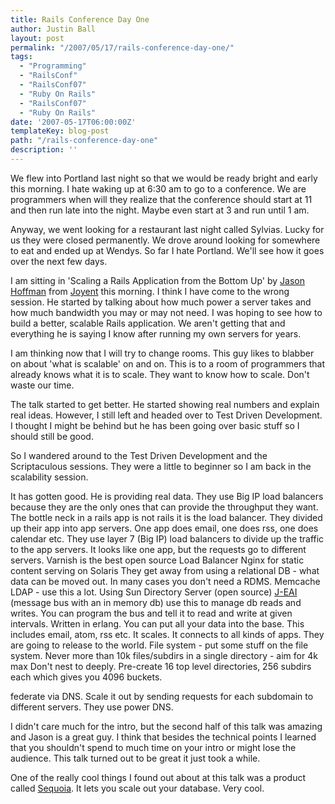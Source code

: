 ```yaml
---
title: Rails Conference Day One
author: Justin Ball
layout: post
permalink: "/2007/05/17/rails-conference-day-one/"
tags:
  - "Programming"
  - "RailsConf"
  - "RailsConf07"
  - "Ruby On Rails"
  - "RailsConf07"
  - "Ruby On Rails"
date: '2007-05-17T06:00:00Z'
templateKey: blog-post
path: "/rails-conference-day-one"
description: ''
---
```


We flew into Portland last night so that we would be ready bright and early this morning. I hate waking up at 6:30 am to go to a conference. We are programmers when will they realize that the conference should start at 11 and then run late into the night. Maybe even start at 3 and run until 1 am.

Anyway, we went looking for a restaurant last night called Sylvias. Lucky for us they were closed permanently. We drove around looking for somewhere to eat and ended up at Wendys. So far I hate Portland. We'll see how it goes over the next few days.

I am sitting in 'Scaling a Rails Application from the Bottom Up' by [Jason Hoffman][1] from [Joyent][2] this morning. I think I have come to the wrong session. He started by talking about how much power a server takes and how much bandwidth you may or may not need. I was hoping to see how to build a better, scalable Rails application. We aren't getting that and everything he is saying I know after running my own servers for years.

 [1]: http://joyeur.com/
 [2]: http://joyent.com/

I am thinking now that I will try to change rooms. This guy likes to blabber on about 'what is scalable' on and on. This is to a room of programmers that already knows what it is to scale. They want to know how to scale. Don't waste our time.

The talk started to get better. He started showing real numbers and explain real ideas. However, I still left and headed over to Test Driven Development. I thought I might be behind but he has been going over basic stuff so I should still be good.

So I wandered around to the Test Driven Development and the Scriptaculous sessions. They were a little to beginner so I am back in the scalability session.

It has gotten good. He is providing real data.
They use Big IP load balancers because they are the only ones that can provide the throughput they want.
The bottle neck in a rails app is not rails it is the load balancer.
They divided up their app into app servers. One app does email, one does rss, one does calendar etc. They use layer 7 (Big IP) load balancers to divide up the traffic to the app servers. It looks like one app, but the requests go to different servers.
Varnish is the best open source Load Balancer
Nginx for static content serving on Solaris
They get away from using a relational DB - what data can be moved out. In many cases you don't need a RDMS.
Memcache
LDAP - use this a lot. Using Sun Directory Server (open source)
[J-EAI][3] (message bus with an in memory db) use this to manage db reads and writes. You can program the bus and tell it to read and write at given intervals. Written in erlang. You can put all your data into the base. This includes email, atom, rss etc. It scales. It connects to all kinds of apps. They are going to release to the world.
File system - put some stuff on the file system. Never more than 10k files/subdirs in a single directory - aim for 4k max
Don't nest to deeply.
Pre-create 16 top level directories, 256 subdirs each which gives you 4096 buckets.

 [3]: http://www.process-one.net/en/jeai/

federate via DNS. Scale it out by sending requests for each subdomain to different servers. They use power DNS.

I didn't care much for the intro, but the second half of this talk was amazing and Jason is a great guy. I think that besides the technical points I learned that you shouldn't spend to much time on your intro or might lose the audience. This talk turned out to be great it just took a while.

One of the really cool things I found out about at this talk was a product called [Sequoia][4]. It lets you scale out your database. Very cool.

 [4]: http://sequoia.continuent.org/HomePage
